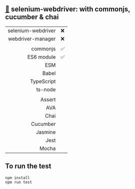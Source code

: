 ## [:poodle:](https://github.com/xgirma/e2e_test_recipes/tree/master/configuration/selenium-webdriver) selenium-webdriver: with commonjs, cucumber & chai

|   |  |
|---:|:---|
| selenium-webdriver | :x: |
| webdriver-manager | :x: |
|   |   |
| commonjs  | :white_check_mark: |
| ES6 module  | :white_check_mark:  |
| ESM  |  |
| Babel  |  |
| TypeScript  |  |
| ts-node  |  |
|   |   |
| Assert  |   |
| AVA  |   |
| Chai  |   |
| Cucumber  |   |
| Jasmine  |  | 
| Jest  |  | 
| Mocha  |  |

## To run the test

    npm install
    npm run test
